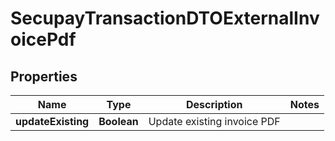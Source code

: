 
# SecupayTransactionDTOExternalInvoicePdf

## Properties
Name | Type | Description | Notes
------------ | ------------- | ------------- | -------------
**updateExisting** | **Boolean** | Update existing invoice PDF | 



